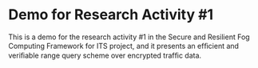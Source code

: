 # Demo for Research Activity #1

This is a demo for the research activity #1 in the Secure and Resilient Fog Computing Framework for ITS project, and it presents an efﬁcient and veriﬁable range query scheme over encrypted trafﬁc data.
